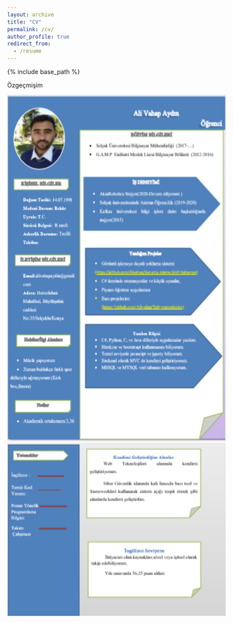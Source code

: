 ```yaml
---
layout: archive
title: "CV"
permalink: /cv/
author_profile: true
redirect_from:
  - /resume
---
```


{% include base_path %}


  <p> Özgeçmişim </p> 
 <img src="../images/cv_resim1.PNG" alt="Ali Vahap Aydın cv" width="600" height="800">
 
 <img src="../images/cv_resim2.PNG" alt="Ali Vahap Aydın Özgeçmiş" width="600" height="400" >
  


